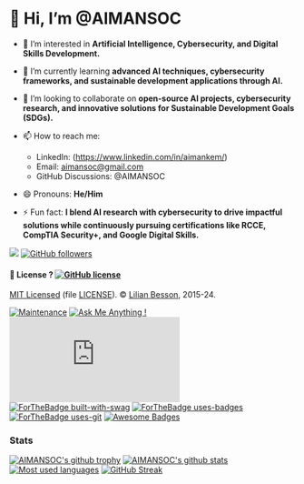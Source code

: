 # 👋 Hi, I’m @AIMANSOC

- 👀 I’m interested in **Artificial Intelligence, Cybersecurity, and Digital Skills Development.**  
- 🌱 I’m currently learning **advanced AI techniques, cybersecurity frameworks, and sustainable development applications through AI.**  
- 💞️ I’m looking to collaborate on **open-source AI projects, cybersecurity research, and innovative solutions for Sustainable Development Goals (SDGs).**  
- 📫 How to reach me:  
  - LinkedIn: (https://www.linkedin.com/in/aimankem/)
  - Email: [aimansoc@gmail.com](#)  
  - GitHub Discussions: @AIMANSOC  

- 😄 Pronouns: **He/Him**  
- ⚡ Fun fact: **I blend AI research with cybersecurity to drive impactful solutions while continuously pursuing certifications like RCCE, CompTIA Security+, and Google Digital Skills.**  

![](https://komarev.com/ghpvc/?username=AIMANSOC)
[![GitHub followers](https://img.shields.io/github/followers/AIMANSOC.svg?style=social&label=Follow&maxAge=2592000#annee=BlackLotus)](https://github.com/AIMANSOC?tab=followers)
<!---
AIMANSOC/AIMANSOC is a ✨ special ✨ repository because its `README.md` (this file) appears on your GitHub profile.
You can click the Preview link to take a look at your changes.
--->
#### 📜 License ? [![GitHub license](https://img.shields.io/github/license/AIMANSOC/AIMANSOC.svg?going-to=PhD-Md)](https://github.com/AIMANSOC/AIMANSOC/blob/master/LICENSE)
[MIT Licensed](https://lbesson.mit-license.org/) (file [LICENSE](LICENSE)).
© [Lilian Besson](https://GitHub.com/AIMANSOC), 2015-24.

[![Maintenance](https://img.shields.io/badge/Maintained%3F-yes-green.svg)](https://GitHub.com/AIMANSOC/AIMANSOC/graphs/commit-activity)
[![Ask Me Anything !](https://img.shields.io/badge/Ask%20me-anything-1abc9c.svg)](https://GitHub.com/AIMANSOC/ama&leaving=house)
[![Analytics](https://ga-beacon.appspot.com/UA-38514290-17/github.com/AIMANSOC/AIMANSOC/README.md?pixel)](https://GitHub.com/AIMANSOC/AIMANSOC/)
[![ForTheBadge built-with-swag](http://ForTheBadge.com/images/badges/built-with-swag.svg)](https://GitHub.com/AIMANSOC/&going=house)
[![ForTheBadge uses-badges](http://ForTheBadge.com/images/badges/uses-badges.svg)](http://ForTheBadge.com)
[![ForTheBadge uses-git](http://ForTheBadge.com/images/badges/uses-git.svg?min=13)](https://GitHub.com/)
[![Awesome Badges](https://img.shields.io/badge/badges-awesome-green.svg?hack=yes)](https://github.com/AIMANSOC/badges)

### Stats
[![AIMANSOC's github trophy](https://github-profile-trophy.vercel.app/?username=AIMANSOC&row=1&no-bg=true)](https://github.com/ryo-ma/github-profile-trophy)
[![AIMANSOC's github stats](https://github-readme-stats.vercel.app/api?username=AIMANSOC&theme=blue-green&show_icons=true)](https://github.com/anuraghazra/github-readme-stats)
[![Most used languages](https://github-readme-stats.vercel.app/api/top-langs/?username=AIMANSOC&theme=blue-green&layout=compact)](https://github.com/anuraghazra/github-readme-stats)
[![GitHub Streak](https://streak-stats.demolab.com/?user=AIMANSOC)](https://git.io/streak-stats)

